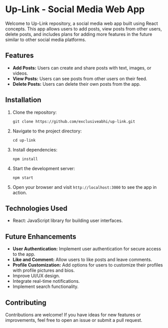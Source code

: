 # Up-Link - Social Media Web App

Welcome to Up-Link repository, a social media web app built using React concepts. This app allows users to add posts, view posts from other users, delete posts, and includes plans for adding more features in the future similar to other social media platforms.

## Features
- **Add Posts:** Users can create and share posts with text, images, or videos.
- **View Posts:** Users can see posts from other users on their feed.
- **Delete Posts:** Users can delete their own posts from the app.

## Installation
1. Clone the repository:
   ```
   git clone https://github.com/exclusiveabhi/up-link.git
   ```
2. Navigate to the project directory:
   ```
   cd up-link
   ```
3. Install dependencies:
   ```
   npm install
   ```
4. Start the development server:
   ```
   npm start
   ```
5. Open your browser and visit `http://localhost:3000` to see the app in action.

## Technologies Used
- React: JavaScript library for building user interfaces.

## Future Enhancements
- **User Authentication:** Implement user authentication for secure access to the app.
- **Like and Comment:** Allow users to like posts and leave comments.
- **Profile Customization:** Add options for users to customize their profiles with profile pictures and bios.
- Improve UI/UX design.
- Integrate real-time notifications.
- Implement search functionality.

## Contributing
Contributions are welcome! If you have ideas for new features or improvements, feel free to open an issue or submit a pull request.

